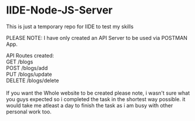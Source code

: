 # IIDE-Node-JS-Server
This is just a temporary repo for IIDE to test my skills

PLEASE NOTE:
I have only created an API Server to be used via POSTMAN App.

API Routes created:<br />
GET /blogs<br />
POST /blogs/add<br />
PUT /blogs/update<br />
DELETE /blogs/delete<br />
<br />
If you want the Whole website to be created please note, i wasn't sure what you guys expected so i completed the task in the shortest way possible.
it would take me atleast a day to finish the task as i am busy with other personal work too.
